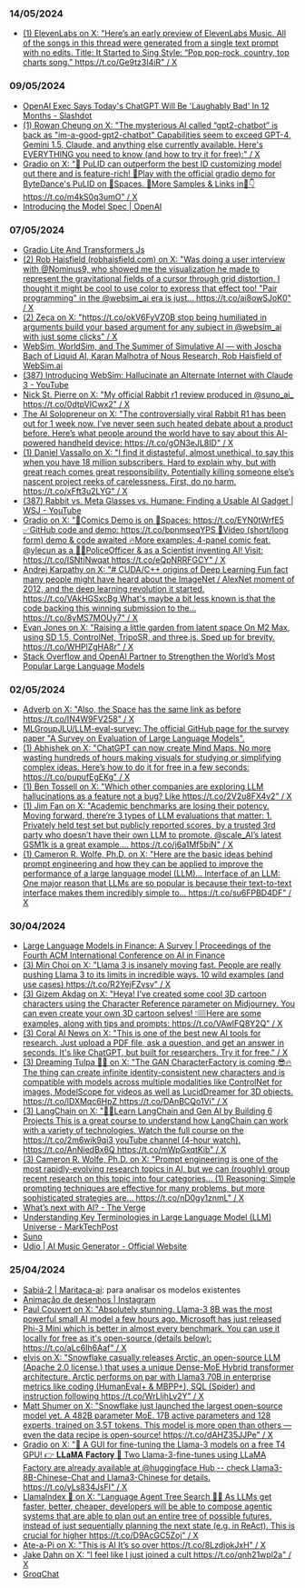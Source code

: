### 14/05/2024

* [(1) ElevenLabs on X: "Here’s an early preview of ElevenLabs Music. All of the songs in this thread were generated from a single text prompt with no edits. Title: It Started to Sing Style: “Pop pop-rock, country, top charts song.” https://t.co/Ge9tz3I4iR" / X](https://twitter.com/elevenlabsio/status/1788628171044053386?s=12) 

### 09/05/2024

* [OpenAI Exec Says Today's ChatGPT Will Be 'Laughably Bad' In 12 Months - Slashdot](https://slashdot.org/story/24/05/07/2254226/openai-exec-says-todays-chatgpt-will-be-laughably-bad-in-12-months)
* [(1) Rowan Cheung on X: "The mysterious AI called “gpt2-chatbot” is back as "im-a-good-gpt2-chatbot" Capabilities seem to exceed GPT-4, Gemini 1.5, Claude, and anything else currently available. Here's EVERYTHING you need to know (and how to try it for free):" / X](https://twitter.com/rowancheung/status/1787890898690302330)
* [Gradio on X: "🤯 PuLID can outperform the best ID customizing model out there and is feature-rich! 🚀Play with the official gradio demo for ByteDance's PuLID on 🤗Spaces. 🥳More Samples &amp; Links in🧵👇 https://t.co/m4kS0q3umO" / X](https://twitter.com/Gradio/status/1788117427353526348)
* [Introducing the Model Spec | OpenAI](https://openai.com/index/introducing-the-model-spec/) 

### 07/05/2024

* [Gradio Lite And Transformers Js](https://www.gradio.app/guides/gradio-lite-and-transformers-js) 
* [(2) Rob Haisfield (robhaisfield.com) on X: "Was doing a user interview with @Nominus9, who showed me the visualization he made to represent the gravitational fields of a cursor through grid distortion. I thought it might be cool to use color to express that effect too! "Pair programming" in the @websim_ai era is just… https://t.co/ai8owSJoK0" / X](https://twitter.com/RobertHaisfield/status/1786605800766750970)
* [(2) Zeca on X: "https://t.co/okV6FyVZ0B stop being humiliated in arguments build your based argument for any subject in @websim_ai with just some clicks" / X](https://twitter.com/kasplatch/status/1786325542632849462) 
* [WebSim, WorldSim, and The Summer of Simulative AI — with Joscha Bach of Liquid AI, Karan Malhotra of Nous Research, Rob Haisfield of WebSim.ai](https://www.latent.space/p/sim-ai)
* [(387) Introducing WebSim: Hallucinate an Alternate Internet with Claude 3 - YouTube](https://www.youtube.com/watch?v=65pOHKuvNGU)
* [Nick St. Pierre on X: "My official Rabbit r1 review produced in @suno_ai_ https://t.co/0dtpVICwx2" / X](https://twitter.com/nickfloats/status/1786532946553229534)
* [The AI Solopreneur on X: "The controversially viral Rabbit R1 has been out for 1 week now. I’ve never seen such heated debate about a product before. Here’s what people around the world have to say about this AI-powered handheld device: https://t.co/gON3eJL8ID" / X](https://twitter.com/aisolopreneur/status/1786632707340177762)
* [(1) Daniel Vassallo on X: "I find it distasteful, almost unethical, to say this when you have 18 million subscribers. Hard to explain why, but with great reach comes great responsibility. Potentially killing someone else’s nascent project reeks of carelessness. First, do no harm. https://t.co/xFft3u2LYG" / X](https://twitter.com/dvassallo/status/1779753281960722706) 
* [(387) Rabbit vs. Meta Glasses vs. Humane: Finding a Usable AI Gadget | WSJ - YouTube](https://www.youtube.com/watch?v=Bhzno-IjuiY) 
* [Gradio on X: "📣Comics Demo is on 🤗Spaces: https://t.co/EYN0tWrfE5 ✅GitHub code and demo: https://t.co/bpnmseqYPS 🚀Video (short/long form) demo &amp; code awaited 🔥More examples: 4-panel comic feat. @ylecun as a 👮‍♂️PoliceOfficer &amp; as a Scientist inventing AI! Visit: https://t.co/ISNtjNwqat https://t.co/eQpNRRFGCY" / X](https://twitter.com/Gradio/status/1786312169912676418)
* [Andrej Karpathy on X: "# CUDA/C++ origins of Deep Learning Fun fact many people might have heard about the ImageNet / AlexNet moment of 2012, and the deep learning revolution it started. https://t.co/VAkHGSxcBg What's maybe a bit less known is that the code backing this winning submission to the… https://t.co/8yMS7MOUy7" / X](https://twitter.com/karpathy/status/1786537319576789425)
* [Evan Jones on X: "Raising a little garden from latent space On M2 Max, using SD 1.5, ControlNet, TripoSR, and three.js. Sped up for brevity. https://t.co/WHPlZgHA8r" / X](https://twitter.com/evanqjones/status/1787331623467237651)
* [Stack Overflow and OpenAI Partner to Strengthen the World’s Most Popular Large Language Models](https://stackoverflow.co/company/press/archive/openai-partnership)

### 02/05/2024

* [Adverb on X: "Also, the Space has the same link as before https://t.co/IN4W9FV258" / X](https://twitter.com/advadnoun/status/1785833021226233866)
* [MLGroupJLU/LLM-eval-survey: The official GitHub page for the survey paper "A Survey on Evaluation of Large Language Models".](https://github.com/MLGroupJLU/LLM-eval-survey)
* [(1) Abhishek on X: "ChatGPT can now create Mind Maps. No more wasting hundreds of hours making visuals for studying or simplifying complex ideas. Here’s how to do it for free in a few seconds: https://t.co/pupufEgEKg" / X](https://twitter.com/HeyAbhishekk/status/1785666754707902691)
* [(1) Ben Tossell on X: "Which other companies are exploring LLM hallucinations as a feature not a bug? Like https://t.co/2V2u8FX4v2" / X](https://twitter.com/bentossell/status/1786087803392000098)
* [(1) Jim Fan on X: "Academic benchmarks are losing their potency. Moving forward, there’re 3 types of LLM evaluations that matter: 1. Privately held test set but publicly reported scores, by a trusted 3rd party who doesn’t have their own LLM to promote. @scale_AI’s latest GSM1k is a great example.… https://t.co/j6a1Mf5biN" / X](https://twitter.com/DrJimFan/status/1786054643568517261)
* [(1) Cameron R. Wolfe, Ph.D. on X: "Here are the basic ideas behind prompt engineering and how they can be applied to improve the performance of a large language model (LLM)... Interface of an LLM: One major reason that LLMs are so popular is because their text-to-text interface makes them incredibly simple to… https://t.co/su6FPBD4DF" / X](https://twitter.com/cwolferesearch/status/1786025095959298234) 

### 30/04/2024

* [Large Language Models in Finance: A Survey | Proceedings of the Fourth ACM International Conference on AI in Finance](https://dl.acm.org/doi/10.1145/3604237.3626869) 
* [(3) Min Choi on X: "Llama 3 is insanely moving fast. People are really pushing Llama 3 to its limits in incredible ways. 10 wild examples (and use cases) https://t.co/R2YejFZvsv" / X](https://twitter.com/minchoi/status/1784907752659161432?s=12)
* [(3) Gizem Akdag on X: "Heya! I've created some cool 3D cartoon characters using the Character Reference parameter on Midjourney. You can even create your own 3D cartoon selves! 👇🏽Here are some examples, along with tips and prompts: https://t.co/VAwlFQ8Y2Q" / X](https://twitter.com/gizakdag/status/1784596151666184533?s=12)
* [(3) Coral AI News on X: "This is one of the best new AI tools for research. Just upload a PDF file, ask a question, and get an answer in seconds. It's like ChatGPT, but built for researchers. Try it for free." / X](https://twitter.com/coralainews/status/1760156404503957960?s=12)
* [(3) Dreaming Tulpa 🥓👑 on X: "The GAN CharacterFactory is coming 😎🔥 The thing can create infinite identity-consistent new characters and is compatible with models across multiple modalities like ControlNet for images, ModelScope for videos as well as LucidDreamer for 3D objects. https://t.co/lDXMqc6HpZ https://t.co/DAnBCQo1Vi" / X](https://twitter.com/dreamingtulpa/status/1784256395744809337?s=12)
* [(3) LangChain on X: "👨‍🏫Learn LangChain and Gen AI by Building 6 Projects This is a great course to understand how LangChain can work with a variety of technologies. Watch the full course on the https://t.co/2m6wik9qi3 youTube channel (4-hour watch). https://t.co/AnNiedBx6Q https://t.co/mWpGxqtKib" / X](https://twitter.com/LangChainAI/status/1784970647875330251)
* [(3) Cameron R. Wolfe, Ph.D. on X: "Prompt engineering is one of the most rapidly-evolving research topics in AI, but we can (roughly) group recent research on this topic into four categories… (1) Reasoning: Simple prompting techniques are effective for many problems, but more sophisticated strategies are… https://t.co/nD0gy1znmL" / X](https://twitter.com/cwolferesearch/status/1784992130777137362) 
* [What’s next with AI? - The Verge](https://www.theverge.com/press-room/2024/4/26/24139468/artificial-intelligence-survey-data)
* [Understanding Key Terminologies in Large Language Model (LLM) Universe - MarkTechPost](https://www.marktechpost.com/2024/04/25/understanding-key-terminologies-in-large-language-model-llm-universe/)
* [Suno](https://suno.com/)
* [Udio | AI Music Generator - Official Website](https://www.udio.com/) 

### 25/04/2024

* [Sabiá-2 | Maritaca-ai](https://www.maritaca.ai/sabia-2): para analisar os modelos existentes
* [Animação de desenhos | Instagram](https://www.instagram.com/reel/C6L4XGzOkRC/)
* [Paul Couvert on X: "Absolutely stunning. Llama-3 8B was the most powerful small AI model a few hours ago. Microsoft has just released Phi-3 Mini which is better in almost every benchmark. You can use it locally for free as it's open-source (details below): https://t.co/aLc6Ih6Aaf" / X](https://twitter.com/itsPaulAi/status/1782813897835311348)
* [elvis on X: "Snowflake casually releases Arctic, an open-source LLM (Apache 2.0 license.) that uses a unique Dense-MoE Hybrid transformer architecture. Arctic performs on par with Llama3 70B in enterprise metrics like coding (HumanEval+ &amp; MBPP+), SQL (Spider) and instruction following https://t.co/WrLljhLv2Y" / X](https://twitter.com/omarsar0/status/1783176059694821632)
* [Matt Shumer on X: "Snowflake just launched the largest open-source model yet. A 482B parameter MoE. 17B active parameters and 128 experts, trained on 3.5T tokens. This model is more open than others — even the data recipe is open-source! https://t.co/dAHZ35JJPe" / X](https://twitter.com/mattshumer_/status/1783144238034694270) 
* [Gradio on X: "🤯 A GUI for fine-tuning the Llama-3 models on a free T4 GPU! 👉 𝐋𝐋𝐚𝐌𝐀 𝐅𝐚𝐜𝐭𝐨𝐫𝐲 🚀 Two Llama-3-fine-tunes using LLaMA Factory are already available at @huggingface Hub -- check Llama3-8B-Chinese-Chat and Llama3-Chinese for details. https://t.co/yLs834JsFI" / X](https://twitter.com/Gradio/status/1783092840353931378)
* [LlamaIndex 🦙 on X: "Language Agent Tree Search 🤖🌲 As LLMs get faster, better, cheaper, developers will be able to compose agentic systems that are able to plan out an entire tree of possible futures, instead of just sequentially planning the next state (e.g. in ReAct). This is crucial for higher https://t.co/D9AcGC5Zoj" / X](https://twitter.com/llama_index/status/1783147291882443112)
* [Ate-a-Pi on X: "This is AI It’s so over https://t.co/8LzdjokJxH" / X](https://twitter.com/8teAPi/status/1783179956396437832)
* [Jake Dahn on X: "I feel like I just joined a cult https://t.co/qnh21wpl2a" / X](https://twitter.com/jakedahn/status/1782988065268551769)
* [GroqChat](https://groq.com/) 
